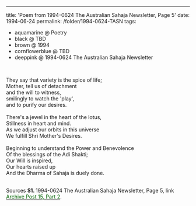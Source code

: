 ---
title: 'Poem from 1994-0624 The Australian Sahaja Newsletter, Page 5'
date: 1994-06-24
permalink: /folder/1994-0624-TASN
tags:
  - aquamarine @ Poetry
  - black @ TBD
  - brown @ 1994
  - cornflowerblue @ TBD
  - deeppink @ 1994-0624 The Australian Sahaja Newsletter
<br>

<p>
They say that variety is the spice of life;<br>
Mother, tell us of detachment<br>
and the will to witness,<br>
smilingly to watch the 'play',<br>
and to purify our desires.<br>
<br>
There's a jewel in the heart of the lotus,<br>
Stillness in heart and mind.<br>
As we adjust our orbits in this universe<br>
We fulfill Shri Mother's Desires.<br>
<br>
Beginning to understand the Power and Benevolence<br>
Of the blessings of the Adi Shakti;<br>
Our Will is inspired,<br>
Our hearts raised up<br>
And the Dharma of Sahaja is duely done.<br>
</p>

<br>

<wave-list>
<list-title color="DarkSeaGreen" width="55">Sources</list-title>
  <list-item color="BlanchedAlmond"  width="280"><b>S1. </b> 1994-0624 The Australian Sahaja Newsletter, Page 5, link <a href="https://seven-teams.github.io/archives/2023/1007"><font color="DarkGreen">Archive Post 15, Part 2</font></a>.</list-item>
</wave-list>